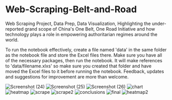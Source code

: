 # Web-Scraping-Belt-and-Road
Web Scraping Project, Data Prep, Data Visualization, Highlighting the under-reported grand scope of China's One Belt, One Road Initiative and how technology plays a role in empowering authoritarian regimes around the world. 

To run the notebook effectively, create a file named 'data' in the same folder as the notebook file and store the Excel files there. Make sure you have all of the necessary packages, then run the notebook. It will make references to 'data/filename.xlxs' so make sure you created that folder and have moved the Excel files to it before running the notebook. Feedback, updates and suggestions for improvement are more than welcome.

![Screenshot (24)](https://user-images.githubusercontent.com/68612270/91799164-54b90c00-ebdb-11ea-820b-11240c7b1bce.png)
![Screenshot (25)](https://user-images.githubusercontent.com/68612270/91799169-5682cf80-ebdb-11ea-9664-fae869bae1c8.png)
![Screenshot (26)](https://user-images.githubusercontent.com/68612270/91799173-584c9300-ebdb-11ea-8f42-3fe29f8ef430.png)
![chart](https://user-images.githubusercontent.com/68612270/91799177-5a165680-ebdb-11ea-9ab8-d6e5e77277d8.png)
![heatmap](https://user-images.githubusercontent.com/68612270/91799179-5aaeed00-ebdb-11ea-832f-93866fd5dc58.png)
![scrape](https://user-images.githubusercontent.com/68612270/91799970-03aa1780-ebdd-11ea-97a3-e9539c8238f8.png)
![scrape2](https://user-images.githubusercontent.com/68612270/91800012-17ee1480-ebdd-11ea-9587-12dfa2d51ef6.png)
![conclusions](https://user-images.githubusercontent.com/68612270/91800042-24726d00-ebdd-11ea-96c3-acd72b38fd0d.png)
![final](https://user-images.githubusercontent.com/68612270/91800098-3eac4b00-ebdd-11ea-9651-d7c98155c277.png)
![heatmap2](https://user-images.githubusercontent.com/68612270/91800114-44a22c00-ebdd-11ea-8174-850b6d109066.png)
